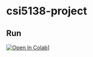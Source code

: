 # csi5138-project

## Run

[![Open In Colab](https://colab.research.google.com/assets/colab-badge.svg)](https://colab.research.google.com/github/drozzy/csi5138-project/blob/master/transformer.ipynb)]